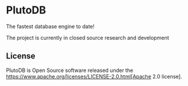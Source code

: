# PlutoDB
The fastest database engine to date!

The project is currently in closed source research and development


## License
PlutoDB is Open Source software released under the https://www.apache.org/licenses/LICENSE-2.0.html[Apache 2.0 license].
